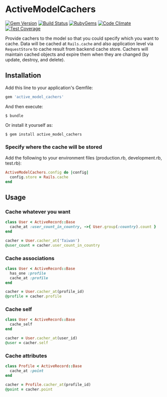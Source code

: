 # ActiveModelCachers

[![Gem Version](https://img.shields.io/gem/v/active_model_cachers.svg?style=flat)](http://rubygems.org/gems/active_model_cachers)
[![Build Status](https://travis-ci.org/khiav223577/active_model_cachers.svg?branch=master)](https://travis-ci.org/khiav223577/active_model_cachers)
[![RubyGems](http://img.shields.io/gem/dt/active_model_cachers.svg?style=flat)](http://rubygems.org/gems/active_model_cachers)
[![Code Climate](https://codeclimate.com/github/khiav223577/active_model_cachers/badges/gpa.svg)](https://codeclimate.com/github/khiav223577/active_model_cachers)
[![Test Coverage](https://codeclimate.com/github/khiav223577/active_model_cachers/badges/coverage.svg)](https://codeclimate.com/github/khiav223577/active_model_cachers/coverage)

Provide cachers to the model so that you could specify which you want to cache. Data will be cached at `Rails.cache` and also application level via `RequestStore` to cache result from backend cache store. Cachers will maintain cached objects and expire them when they are changed (by update, destroy, and delete).


## Installation

Add this line to your application's Gemfile:

```ruby
gem 'active_model_cachers'
```

And then execute:

    $ bundle

Or install it yourself as:

    $ gem install active_model_cachers

### Specify where the cache will be stored

Add the following to your environment files (production.rb, development.rb, test.rb):
```rb
ActiveModelCachers.config do |config|
  config.store = Rails.cache
end
```


## Usage

### Cache whatever you want
```rb
class User < ActiveRecord::Base
  cache_at :user_count_in_country, ->{ User.group(:country).count }
end

cacher = User.cacher_at('Taiwan')
@user_count = cacher.user_count_in_country
```

### Cache associations
```rb
class User < ActiveRecord::Base
  has_one :profile
  cache_at :profile
end

cacher = User.cacher_at(profile_id)
@profile = cacher.profile
```

### Cache self
```rb
class User < ActiveRecord::Base
  cache_self
end

cacher = User.cacher_at(user_id)
@user = cacher.self
```


### Cache attributes
```rb
class Profile < ActiveRecord::Base
  cache_at :point
end

cacher = Profile.cacher_at(profile_id)
@point = cacher.point
```

